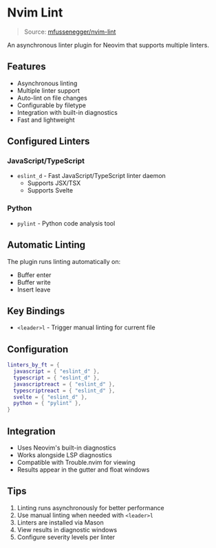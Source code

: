 # Nvim Lint

> Source: [mfussenegger/nvim-lint](https://github.com/mfussenegger/nvim-lint)

An asynchronous linter plugin for Neovim that supports multiple linters.

## Features

- Asynchronous linting
- Multiple linter support
- Auto-lint on file changes
- Configurable by filetype
- Integration with built-in diagnostics
- Fast and lightweight

## Configured Linters

### JavaScript/TypeScript
- `eslint_d` - Fast JavaScript/TypeScript linter daemon
  - Supports JSX/TSX
  - Supports Svelte

### Python
- `pylint` - Python code analysis tool

## Automatic Linting

The plugin runs linting automatically on:
- Buffer enter
- Buffer write
- Insert leave

## Key Bindings

- `<leader>l` - Trigger manual linting for current file

## Configuration

```lua
linters_by_ft = {
  javascript = { "eslint_d" },
  typescript = { "eslint_d" },
  javascriptreact = { "eslint_d" },
  typescriptreact = { "eslint_d" },
  svelte = { "eslint_d" },
  python = { "pylint" },
}
```

## Integration

- Uses Neovim's built-in diagnostics
- Works alongside LSP diagnostics
- Compatible with Trouble.nvim for viewing
- Results appear in the gutter and float windows

## Tips

1. Linting runs asynchronously for better performance
2. Use manual linting when needed with `<leader>l`
3. Linters are installed via Mason
4. View results in diagnostic windows
5. Configure severity levels per linter
